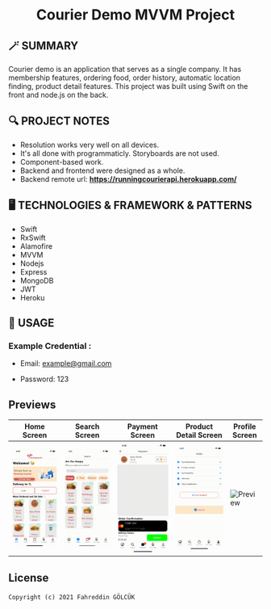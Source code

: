 <h1 align="center">
  Courier Demo MVVM Project
</h1>

## 🪄 SUMMARY
Courier demo is an application that serves as a single company. It has membership features, ordering food, order history, automatic location finding, product detail features. This project was built using Swift on the front and node.js on the back.

## 🔍 PROJECT NOTES

- Resolution works very well on all devices.
- It's all done with programmaticly. Storyboards are not used.
- Component-based work.
- Backend and frontend were designed as a whole.
- Backend remote url: **https://runningcourierapi.herokuapp.com/**

## 🖥 TECHNOLOGIES & FRAMEWORK & PATTERNS

- Swift
- RxSwift
- Alamofire
- MVVM
- Nodejs
- Express
- MongoDB
- JWT
- Heroku

## 🔋 USAGE

### Example Credential :

- Email: example@gmail.com

- Password: 123

## Previews 

| Home Screen | Search Screen | Payment Screen | Product Detail Screen | Profile Screen |
| --- | --- | --- | --- | --- | 
| ![Preview](gifs/1.gif) | ![Preview](gifs/2.gif) | ![Preview](gifs/3.gif) | ![Preview](gifs/4.gif) | ![Preview](gifs/5.gif) | 

## License
```
Copyright (c) 2021 Fahreddin GÖLCÜK
```
